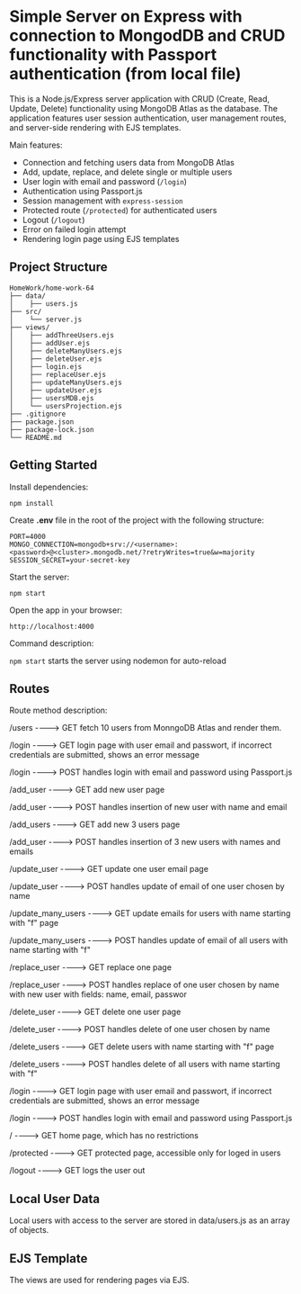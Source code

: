 # Simple Server on Express with connection to MongodDB and CRUD functionality with Passport authentication (from local file)

This is a Node.js/Express server application with  CRUD (Create, Read, Update, Delete) functionality using MongoDB Atlas as the database. The application features user session authentication, user management routes, and server-side rendering with EJS templates.

Main features:

- Connection and fetching users data from MongoDB Atlas
- Add, update, replace, and delete single or multiple users
- User login with email and password (`/login`) 
- Authentication using Passport.js
- Session management with `express-session`
- Protected route (`/protected`) for authenticated users
- Logout (`/logout`)
- Error on failed login attempt
- Rendering login page using EJS templates

## Project Structure
```
HomeWork/home-work-64  
├── data/    
│    ├── users.js    
├── src/    
│    └── server.js    
├── views/   
│    ├── addThreeUsers.ejs
│    ├── addUser.ejs
│    ├── deleteManyUsers.ejs
│    ├── deleteUser.ejs
│    ├── login.ejs
│    ├── replaceUser.ejs
│    ├── updateManyUsers.ejs
│    ├── updateUser.ejs
│    ├── usersMDB.ejs
│    └── usersProjection.ejs      
├── .gitignore     
├── package.json     
├── package-lock.json     
└── README.md     
```

## Getting Started

Install dependencies:

`npm install`

Create **.env** file in the root of the project with the following structure:
```
PORT=4000
MONGO_CONNECTION=mongodb+srv://<username>:<password>@<cluster>.mongodb.net/?retryWrites=true&w=majority
SESSION_SECRET=your-secret-key
```

Start the server:

`npm start`

Open the app in your browser:

`http://localhost:4000`

Command	description:

`npm start`	starts the server using nodemon for auto-reload

## Routes
Route	method description:

/users	 ----> GET fetch 10 users from MonngoDB Atlas and render them.

/login	 ----> GET login page with user email and passwort, if incorrect credentials are submitted, shows an error message

/login	 ----> POST handles login with email and password using Passport.js

/add_user	 ----> GET add new user page

/add_user	 ----> POST handles insertion of new user with name and email

/add_users	 ----> GET add new 3 users page

/add_user	 ----> POST handles insertion of 3 new users with names and emails

/update_user	 ----> GET update one user email  page

/update_user	 ----> POST handles update of email of one user chosen by name 

/update_many_users	 ----> GET update emails for users with name starting with "f" page

/update_many_users	 ----> POST handles update of email of all users with name starting with "f" 

/replace_user	 ----> GET replace one page

/replace_user	 ----> POST handles replace of one user chosen by name with new user with fields: name, email, passwor 

/delete_user	 ----> GET delete one user page

/delete_user	 ----> POST handles delete of one user chosen by name 

/delete_users	 ----> GET delete users with name starting with "f" page

/delete_users	 ----> POST handles delete of all users with name starting with "f" 

/login	 ----> GET login page with user email and passwort, if incorrect credentials are submitted, shows an error message

/login	 ----> POST handles login with email and password using Passport.js

/	 ----> GET home page, which has no restrictions

/protected  ----> GET protected page, accessible only for loged in users

/logout ----> GET	logs the user out


## Local User Data

Local users with access to the server are stored in data/users.js as an array of objects.


## EJS Template

The views are used for rendering pages via EJS.
